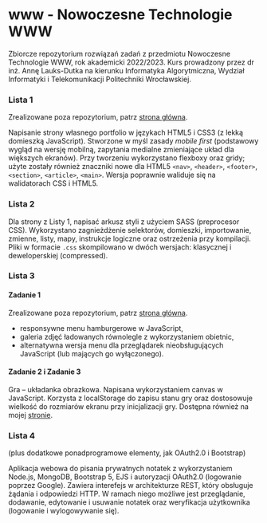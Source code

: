 # www - Nowoczesne Technologie WWW
Zbiorcze repozytorium rozwiązań zadań z przedmiotu Nowoczesne Technologie WWW, rok akademicki 2022/2023. Kurs prowadzony przez dr inż. Annę Lauks-Dutka na kierunku Informatyka Algorytmiczna, Wydział Informatyki i Telekomunikacji Politechniki Wrocławskiej.

### Lista 1 
Zrealizowane poza repozytorium, patrz [strona główna](https://swmar23.github.io).

Napisanie strony własnego portfolio w językach HTML5 i CSS3 (z lekką domieszką JavaScript). Stworzone w myśl zasady *mobile first* (podstawowy wygląd na wersję mobilną, zapytania medialne zmieniające układ dla większych ekranów). Przy tworzeniu wykorzystano flexboxy oraz gridy; użyte zostały również znaczniki nowe dla HTML5 `<nav>`, `<header>`, `<footer>`, `<section>`, `<article>`, `<main>`. Wersja poprawnie waliduje się na walidatorach CSS i HTML5.

### Lista 2
Dla strony z Listy 1, napisać arkusz styli z użyciem SASS (preprocesor CSS). Wykorzystano zagnieżdżenie selektorów, domieszki, importowanie, zmienne, listy, mapy, instrukcje logiczne oraz ostrzeżenia przy kompilacji. Pliki w formacie `.css` skompilowano w dwóch wersjach: klasycznej i deweloperskiej (compressed).

### Lista 3

#### Zadanie 1
Zrealizowane poza repozytorium, patrz [strona główna](https://swmar23.github.io). 
* responsywne menu hamburgerowe w JavaScript,
* galeria zdjęć ładowanych równolegle z wykorzystaniem obietnic,
* alternatywna wersja menu dla przeglądarek nieobsługujących JavaScript (lub mających go wyłączonego).

#### Zadanie 2 i Zadanie 3
Gra – układanka obrazkowa. Napisana wykorzystaniem canvas w JavaScript. Korzysta z localStorage do zapisu stanu gry oraz dostosowuje wielkość do rozmiarów ekranu przy inicjalizacji gry. Dostępna również na mojej [stronie](https://swmar23.github.io/puzzle.html).

### Lista 4
(plus dodatkowe ponadprogramowe elementy, jak OAuth2.0 i Bootstrap)

Aplikacja webowa do pisania prywatnych notatek z wykorzystaniem Node.js, MongoDB, Bootstrap 5, EJS i autoryzacji OAuth2.0 (logowanie poprzez Google). Zawiera interefejs w architekturze REST, który obsługuje żądania i odpowiedzi HTTP. W ramach niego możliwe jest przeglądanie, dodawanie, edytowanie i usuwanie notatek oraz weryfikacja użytkownika (logowanie i wylogowywanie się).

